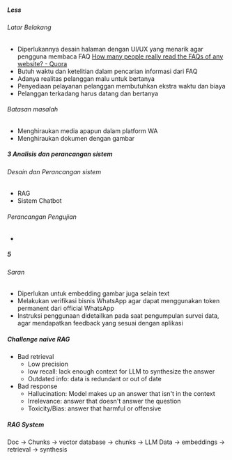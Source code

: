 ##### Less
###### Latar Belakang
- Diperlukannya desain halaman dengan UI/UX yang menarik agar pengguna membaca FAQ [How many people really read the FAQs of any website? - Quora](https://www.quora.com/How-many-people-really-read-the-FAQs-of-any-website)
- Butuh waktu dan ketelitian dalam pencarian informasi dari FAQ
- Adanya realitas pelanggan malu untuk bertanya
- Penyediaan pelayanan pelanggan membutuhkan ekstra waktu dan biaya
- Pelanggan terkadang harus datang dan bertanya
###### Batasan masalah
- Menghiraukan media apapun dalam platform WA
- Menghiraukan dokumen dengan gambar
##### 3 Analisis dan perancangan sistem
###### Desain dan Perancangan sistem
- RAG
- Sistem Chatbot
###### Perancangan Pengujian
- 
##### 5
###### Saran
- Diperlukan untuk embedding gambar juga selain text
- Melakukan verifikasi bisnis WhatsApp agar dapat menggunakan token permanent dari official WhatsApp
- Instruksi penggunaan didetailkan pada saat pengumpulan survei data, agar mendapatkan feedback yang sesuai dengan aplikasi
##### Challenge naive RAG
- Bad retrieval
	- Low precision
	- low recall: lack enough context for LLM to synthesize the answer
	- Outdated info: data is redundant or out of date
- Bad response
	- Hallucination: Model makes up an answer that isn't in the context
	- Irrelevance: answer that doesn't answer the question
	- Toxicity/Bias: answer that harmful or offensive
##### RAG System
Doc -> Chunks -> vector database -> chunks -> LLM
Data -> embeddings -> retrieval -> synthesis

